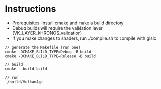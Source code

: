 # Instructions

- Prerequisites: Install cmake and make a build directory
- Debug builds will require the validation layer (VK_LAYER_KHRONOS_validation)
- If you make changes to shaders, run ./compile.sh to compile with glslc

```code
// generate the Makefile (run one)
cmake -DCMAKE_BUILD_TYPE=Debug -B build
cmake -DCMAKE_BUILD_TYPE=Release -B build

// build
cmake --build build

// run
./build/VulkanApp
```
